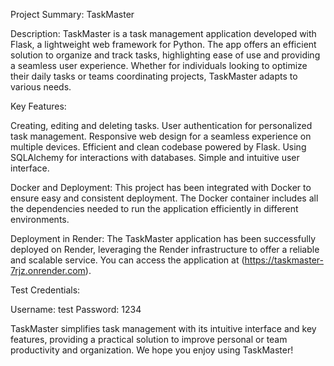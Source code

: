 Project Summary: TaskMaster

Description:
TaskMaster is a task management application developed with Flask, a lightweight web framework for Python. The app offers an efficient solution to organize and track tasks, highlighting ease of use and providing a seamless user experience. Whether for individuals looking to optimize their daily tasks or teams coordinating projects, TaskMaster adapts to various needs.

Key Features:

Creating, editing and deleting tasks.
User authentication for personalized task management.
Responsive web design for a seamless experience on multiple devices.
Efficient and clean codebase powered by Flask.
Using SQLAlchemy for interactions with databases.
Simple and intuitive user interface.

Docker and Deployment:
This project has been integrated with Docker to ensure easy and consistent deployment. The Docker container includes all the dependencies needed to run the application efficiently in different environments.

Deployment in Render:
The TaskMaster application has been successfully deployed on Render, leveraging the Render infrastructure to offer a reliable and scalable service. You can access the application at (https://taskmaster-7rjz.onrender.com).

Test Credentials:

Username: test
Password: 1234

TaskMaster simplifies task management with its intuitive interface and key features, providing a practical solution to improve personal or team productivity and organization. We hope you enjoy using TaskMaster!






